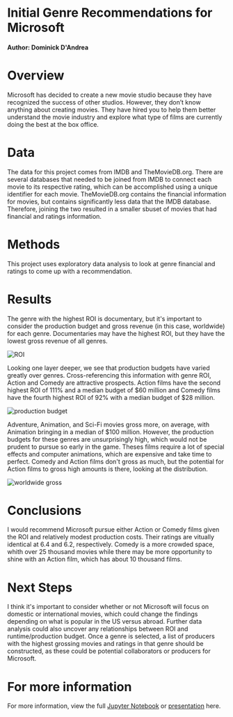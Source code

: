 # Initial Genre Recommendations for Microsoft
#### Author: Dominick D'Andrea

# Overview
Microsoft has decided to create a new movie studio because they have recognized the success of other studios. However, they don’t know anything about creating movies. They have hired you to help them better understand the movie industry and explore what type of films are currently doing the best at the box office.

# Data
The data for this project comes from IMDB and TheMovieDB.org. There are several databases that needed to be joined from IMDB to connect each movie to its respective rating, which can be accomplished using a unique identifier for each movie. TheMovieDB.org contains the financial information for movies, but contains significantly less data that the IMDB database. Therefore, joining the two resulted in a smaller sbuset of movies that had financial and ratings information.

# Methods
This project uses exploratory data analysis to look at genre financial and ratings to come up with a recommendation.

# Results
The genre with the highest ROI is documentary, but it's important to consider the production budget and gross revenue (in this case, worldwide) for each genre. Documentaries may have the highest ROI, but they have the lowest gross revenue of all genres. 

![ROI](https://user-images.githubusercontent.com/41350313/115923693-9f2e1800-a44c-11eb-9e6b-605e0f64c0a1.png)

Looking one layer deeper, we see that production budgets have varied greatly over genres. Cross-referencing this information with genre ROI, Action and Comedy are attractive prospects. Action films have the second highest ROI of 111% and a median budget of $60 million and Comedy films have the fourth highest ROI of 92% with a median budget of $28 million.

![production budget](https://user-images.githubusercontent.com/41350313/115923875-f0d6a280-a44c-11eb-94c1-b40532a38557.png)

Adventure, Animation, and Sci-Fi movies gross more, on average, with Animation bringing in a median of $100 million. However, the production budgets for these genres are unsurprisingly high, which would not be prudent to pursue so early in the game. Theses films require a lot of special effects and computer animations, which are expensive and take time to perfect. Comedy and Action films don't gross as much, but the potential for Action films to gross high amounts is there, looking at the distribution.

![worldwide gross](https://user-images.githubusercontent.com/41350313/115924292-883bf580-a44d-11eb-802e-27efe13fe41f.png)

# Conclusions
I would recommend Microsoft pursue either Action or Comedy films given the ROI and relatively modest production costs. Their ratings are vitually identical at 6.4 and 6.2, respectively. Comedy is a more crowded space, whith over 25 thousand movies while there may be more opportunity to shine with an Action film, which has about 10 thousand films.

# Next Steps
I think it's important to consider whether or not Microsoft will focus on domestic or international movies, which could change the findings depending on what is popular in the US versus abroad. Further data analysis could also uncover any relationships between ROI and runtime/production budget. Once a genre is selected, a list of producers with the highest grossing movies and ratings in that genre should be constructed, as these could be potential collaborators or producers for Microsoft.

# For more information
For more information, view the full [Jupyter Notebook](https://github.com/dandread/project1Submission/blob/main/projectSubmission/student.ipynb) or [presentation](https://github.com/dandread/project1Submission/blob/main/projectSubmission/Microsoft%20Presentation.pdf) here.
